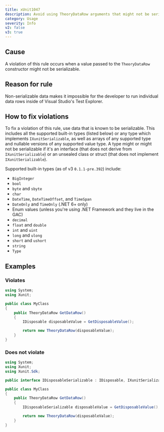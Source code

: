 ```yaml
---
title: xUnit1047
description: Avoid using TheoryDataRow arguments that might not be serializable
category: Usage
severity: Info
v2: false
v3: true
---
```


## Cause

A violation of this rule occurs when a value passed to the `TheoryDataRow` constructor might not
be serializable.

## Reason for rule

Non-serializable data makes it impossible for the developer to run individual data rows inside of
Visual Studio's Test Explorer.

## How to fix violations

To fix a violation of this rule, use data that is known to be serializable. This includes all the
supported built-in types (listed below) or any type which implements `IXunitSerializable`, as well as
arrays of any supported type and nullable versions of any supported value type. A type might or
might not be serializable if it's an interface (that does not derive from `IXunitSerializable`)
or an unsealed class or struct (that does not implement `IXunitSerializable`).

Supported built-in types (as of v3 `0.1.1-pre.392`) include:

- `BigInteger`
- `bool`
- `byte` and `sbyte`
- `char`
- `DateTime`, `DateTimeOffset`, and `TimeSpan`
- `DateOnly` and `TimeOnly` (.NET 6+ only)
- Enum values (unless you're using .NET Framework and they live in the GAC)
- `decimal`
- `float` and `double`
- `int` and `uint`
- `long` and `ulong`
- `short` and `ushort`
- `string`
- `Type`

## Examples

### Violates

```csharp
using System;
using Xunit;

public class MyClass
{
    public TheoryDataRow GetDataRow()
    {
        IDisposable disposableValue = GetDisposableValue();

        return new TheoryDataRow(disposableValue);
    }
}
```

### Does not violate

```csharp
using System;
using Xunit;
using Xunit.Sdk;

public interface IDisposableSerializable : IDisposable, IXunitSerializable { }

public class MyClass
{
    public TheoryDataRow GetDataRow()
    {
        IDisposableSerializable disposableValue = GetDisposableValue();

        return new TheoryDataRow(disposableValue);
    }
}
```
